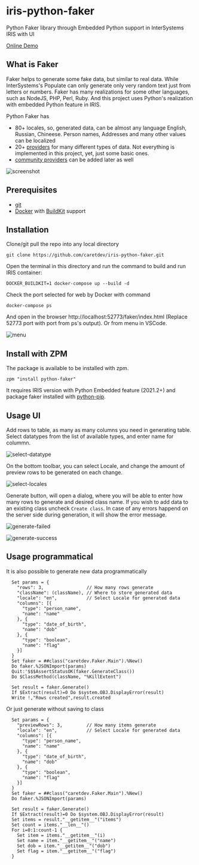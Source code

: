 iris-python-faker
====

Python Faker library through Embedded Python support in InterSystems IRIS with UI

[Online Demo](https://faker.demo.community.intersystems.com/faker/index.html)

What is Faker
----

Faker helps to generate some fake data, but similar to real data. While InterSystems's Populate can only generate only very random text just from letters or numbers. Faker has many realizations for some other languages, such as NodeJS, PHP, Perl, Ruby. And this project uses Python's realization with embedded Python feature in IRIS.

Python Faker has

- 80+ locales, so, generated data, can be almost any language English, Russian, Chineese. Person names, Addresses and many other values can be localized
- 20+ [providers](https://faker.readthedocs.io/en/master/providers.html) for many different types of data. Not everything is implemented in this project, yet, just some basic ones.
- [community providers](https://faker.readthedocs.io/en/master/communityproviders.html) can be added later as well

![screenshot](https://raw.githubusercontent.com/caretdev/iris-python-faker/main/images/main.png)

Prerequisites
----

- [git](https://git-scm.com/book/en/v2/Getting-Started-Installing-Git)
- [Docker](https://www.docker.com/products/docker-desktop) with [BuildKit](https://docs.docker.com/develop/develop-images/build_enhancements/) support

Installation
----

Clone/git pull the repo into any local directory

```shell
git clone https://github.com/caretdev/iris-python-faker.git
```

Open the terminal in this directory and run the command to build and run IRIS container:

```shell
DOCKER_BUILDKIT=1 docker-compose up --build -d
```

Check the port selected for web by Docker with command

```shell
docker-compose ps
```

And open in the browser http://localhost:52773/faker/index.html (Replace 52773 port with port from ps's output). Or from menu in VSCode.

![menu](https://raw.githubusercontent.com/caretdev/iris-python-faker/main/images/menu.png)

Install with ZPM
----

The package is available to be installed with zpm.

```objectscript
zpm "install python-faker"
```

It requires IRIS version with Python Embedded feature (2021.2+) and package faker installed with [python-pip](https://docs.intersystems.com/iris20212/csp/docbook/DocBook.UI.Page.cls?KEY=AEPYTHON).

Usage UI
----

Add rows to table, as many as many columns you need in generating table. Select datatypes from the list of available types, and enter name for colummn.

![select-datatype](https://raw.githubusercontent.com/caretdev/iris-python-faker/main/images/select-datatype.png)

On the bottom toolbar, you can select Locale, and change the amount of preview rows to be generated on each change.

![select-locales](https://raw.githubusercontent.com/caretdev/iris-python-faker/main/images/select-locales.png)

Generate button, will open a dialog, where you will be able to enter how many rows to generate and desired class name. If you wish to add data to an existing class uncheck `Create class`. In case of any errors happend on the server side during generation, it will show the error message.

![generate-failed](https://raw.githubusercontent.com/caretdev/iris-python-faker/main/images/generate-failed.png)

![generate-success](https://raw.githubusercontent.com/caretdev/iris-python-faker/main/images/generate-success.png)

Usage programmatical
----

It is also possible to generate new data programmatically

```objectscript
  Set params = {
    "rows": 3,                // How many rows generate
    "className": (className), // Where to store generated data
    "locale": "en",           // Select Locale for generated data
    "columns": [{
      "type": "person_name",
      "name": "name"
    }, {
      "type": "date_of_birth",
      "name": "dob"
    }, {
      "type": "boolean",
      "name": "flag"
    }]
  }
  Set faker = ##class("caretdev.Faker.Main").%New()
  Do faker.%JSONImport(params)
  Quit:'$$$AssertStatusOK(faker.GenerateClass())
  Do $ClassMethod(className, "%KillExtent")

  Set result = faker.Generate()
  If $Extract(result)=0 Do $system.OBJ.DisplayError(result)
  Write !,"Rows created",result.created
```

Or just generate without saving to class

```objectscript
  Set params = {
    "previewRows": 3,         // How many items generate
    "locale": "en",           // Select Locale for generated data
    "columns": [{
      "type": "person_name",
      "name": "name"
    }, {
      "type": "date_of_birth",
      "name": "dob"
    }, {
      "type": "boolean",
      "name": "flag"
    }]
  }
  Set faker = ##class("caretdev.Faker.Main").%New()
  Do faker.%JSONImport(params)

  Set result = faker.Generate()
  If $Extract(result)=0 Do $system.OBJ.DisplayError(result)
  Set items = result."__getitem__"("items")
  Set count = items."__len__"()
  For i=0:1:count-1 {
    Set item = items."__getitem__"(i)
    Set name = item."__getitem__"("name")
    Set dob = item."__getitem__"("dob")
    Set flag = item."__getitem__"("flag")
  }
```
